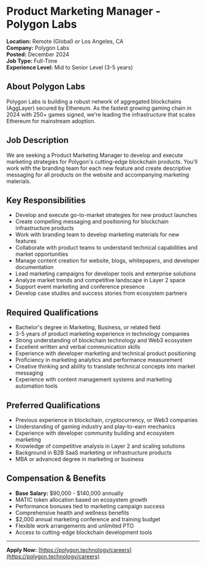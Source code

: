 # Product Marketing Manager - Polygon Labs
**Location:** Remote (Global) or Los Angeles, CA  
**Company:** Polygon Labs  
**Posted:** December 2024  
**Job Type:** Full-Time  
**Experience Level:** Mid to Senior Level (3-5 years)  

## About Polygon Labs
Polygon Labs is building a robust network of aggregated blockchains (AggLayer) secured by Ethereum. As the fastest growing gaming chain in 2024 with 250+ games signed, we're leading the infrastructure that scales Ethereum for mainstream adoption.

## Job Description
We are seeking a Product Marketing Manager to develop and execute marketing strategies for Polygon's cutting-edge blockchain products. You'll work with the branding team for each new feature and create descriptive messaging for all products on the website and accompanying marketing materials.

## Key Responsibilities
- Develop and execute go-to-market strategies for new product launches
- Create compelling messaging and positioning for blockchain infrastructure products
- Work with branding team to develop marketing materials for new features
- Collaborate with product teams to understand technical capabilities and market opportunities
- Manage content creation for website, blogs, whitepapers, and developer documentation
- Lead marketing campaigns for developer tools and enterprise solutions
- Analyze market trends and competitive landscape in Layer 2 space
- Support event marketing and conference presence
- Develop case studies and success stories from ecosystem partners

## Required Qualifications
- Bachelor's degree in Marketing, Business, or related field
- 3-5 years of product marketing experience in technology companies
- Strong understanding of blockchain technology and Web3 ecosystem
- Excellent written and verbal communication skills
- Experience with developer marketing and technical product positioning
- Proficiency in marketing analytics and performance measurement
- Creative thinking and ability to translate technical concepts into market messaging
- Experience with content management systems and marketing automation tools

## Preferred Qualifications
- Previous experience in blockchain, cryptocurrency, or Web3 companies
- Understanding of gaming industry and play-to-earn mechanics
- Experience with developer community building and ecosystem marketing
- Knowledge of competitive analysis in Layer 2 and scaling solutions
- Background in B2B SaaS marketing or infrastructure products
- MBA or advanced degree in marketing or business

## Compensation & Benefits
- **Base Salary:** $90,000 - $140,000 annually
- MATIC token allocation based on ecosystem growth
- Performance bonuses tied to marketing campaign success
- Comprehensive health and wellness benefits
- $2,000 annual marketing conference and training budget
- Flexible work arrangements and unlimited PTO
- Access to cutting-edge blockchain development tools

---

**Apply Now:** [https://polygon.technology/careers](https://polygon.technology/careers)